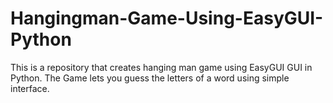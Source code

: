 # Hangingman-Game-Using-EasyGUI-Python
This is a repository that creates hanging man game using EasyGUI GUI in Python. The Game lets you guess the letters of a word using simple interface.
